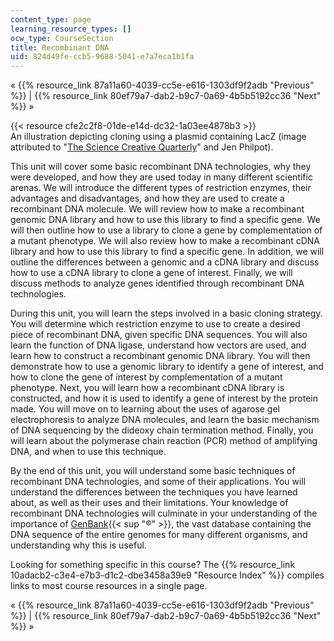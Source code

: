 ```yaml
---
content_type: page
learning_resource_types: []
ocw_type: CourseSection
title: Recombinant DNA
uid: 824d49fe-ccb5-9688-5041-e7a7eca1b1fa
---
```


« {{% resource_link 87a11a60-4039-cc5e-e616-1303df9f2adb "Previous" %}} | {{% resource_link 80ef79a7-dab2-b9c7-0a69-4b5b5192cc36 "Next" %}} »

{{< resource cfe2c2f8-01de-e14d-dc32-1a03ee4878b3 >}}  
An illustration depicting cloning using a plasmid containing LacZ (image attributed to "[The Science Creative Quarterly](http://www.scq.ubc.ca/)" and Jen Philpot).

This unit will cover some basic recombinant DNA technologies, why they were developed, and how they are used today in many different scientific arenas. We will introduce the different types of restriction enzymes, their advantages and disadvantages, and how they are used to create a recombinant DNA molecule. We will review how to make a recombinant genomic DNA library and how to use this library to find a specific gene. We will then outline how to use a library to clone a gene by complementation of a mutant phenotype. We will also review how to make a recombinant cDNA library and how to use this library to find a specific gene. In addition, we will outline the differences between a genomic and a cDNA library and discuss how to use a cDNA library to clone a gene of interest. Finally, we will discuss methods to analyze genes identified through recombinant DNA technologies.

During this unit, you will learn the steps involved in a basic cloning strategy. You will determine which restriction enzyme to use to create a desired piece of recombinant DNA, given specific DNA sequences. You will also learn the function of DNA ligase, understand how vectors are used, and learn how to construct a recombinant genomic DNA library. You will then demonstrate how to use a genomic library to identify a gene of interest, and how to clone the gene of interest by complementation of a mutant phenotype. Next, you will learn how a recombinant cDNA library is constructed, and how it is used to identify a gene of interest by the protein made. You will move on to learning about the uses of agarose gel electrophoresis to analyze DNA molecules, and learn the basic mechanism of DNA sequencing by the dideoxy chain termination method. Finally, you will learn about the polymerase chain reaction (PCR) method of amplifying DNA, and when to use this technique.

By the end of this unit, you will understand some basic techniques of recombinant DNA technologies, and some of their applications. You will understand the differences between the techniques you have learned about, as well as their uses and their limitations. Your knowledge of recombinant DNA technologies will culminate in your understanding of the importance of [GenBank](http://www.ncbi.nlm.nih.gov/genbank/){{< sup "®" >}}, the vast database containing the DNA sequence of the entire genomes for many different organisms, and understanding why this is useful.

Looking for something specific in this course? The {{% resource_link 10adacb2-c3e4-e7b3-d1c2-dbe3458a39e9 "Resource Index" %}} compiles links to most course resources in a single page.

« {{% resource_link 87a11a60-4039-cc5e-e616-1303df9f2adb "Previous" %}} | {{% resource_link 80ef79a7-dab2-b9c7-0a69-4b5b5192cc36 "Next" %}} »